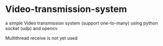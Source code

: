 # Video-transmission-system
a simple Video transmission system (support one-to-many) using python socket (udp) and opencv

Multithread receive is not yet used
